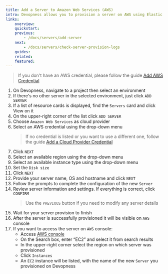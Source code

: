 ```yaml
---
title: Add a Server to Amazon Web Services (AWS)
intro: Devopness allows you to provision a server on AWS using Elastic Compute Cloud (EC2) and manage it through Devopness.
links:
    overview:
    quickstart:
    previous:
        - /docs/servers/add-server
    next:
        - /docs/servers/check-server-provision-logs
    guides:
    related:
    featured:
---
```


> If you don't have an AWS credential, please follow the guide [Add AWS Credential](/docs/cloud-provider-credentials/add-aws-credential/)

1. On Devopness, navigate to a project then select an environment
1. If there's no other server in the selected environment, just click `ADD SERVER`
1. If a list of resource cards is displayed, find the `Servers` card and click View on it
1. On the upper-right corner of the list click `ADD SERVER`
1. Choose `Amazon Web Services` as cloud provider
1. Select an AWS credential using the drop-down menu
    > If no credential is listed or you want to use a different one, follow the guide [Add a Cloud Provider Credential](/docs/users/credentials/add-credential)
1. Click `NEXT`
1. Select an available region using the drop-down menu
1. Select an available instance type using the drop-down menu
1. Set the `Disk size`
1. Click `NEXT`
1. Provide your server name, OS and hostname and click `NEXT`
1. Follow the prompts to complete the configuration of the new `Server`
1. Review server information and settings. If everything is correct, click `CONFIRM`
    > Use the `PREVIOUS` button if you need to modify any server details
1. Wait for your server provision to finish
1. After the server is successfully provisioned it will be visible on `AWS` console
1. If you want to access the server on `AWS` console:
    - Access [AWS console](https://console.aws.amazon.com/)
    - On the Search box, enter “EC2” and select it from search results
    - In the upper-right corner select the region on which server was provisioned
    - Click `Instances`
    - An `EC2` instance will be listed, with the name of the new `Server` you provisioned on Devopness
